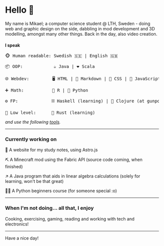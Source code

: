 # Hello 👋

My name is Mikael; a computer science student @ LTH, Sweden - doing web and graphic design on the side, dabbling in mod development and 3D modelling, amongst many other things. Back in the day, also video creation.

#### I speak
<pre>
🐵 Human readable: Swedish 🇸🇪 | English 🇬🇧

📦 OOP:            ☕ Java | ❤️ Scala

🌐 Webdev:         🖥️ HTML | 📃 Markdown | 👔 CSS | 🤖 JavaScript | #️⃣ TypeScript (learning)

➕ Math:           🟰 R | 🐍 Python

⚙️ FP:             ⛓️ Haskell (learning) | 🤯 Clojure (at gunpoint)

🔧 Low level:      🦀 Rust (learning)
</pre>
_and use the following [tools](tools.md)._

---
### Currently working on

📕 A website for my study notes, using Astro.js

⛏️ A Minecraft mod using the Fabric API (source code coming, when finished)

↗️ A Java program that aids in linear algebra calculations (solely for learning, won't be that great)

🧑‍🏫 A Python beginners course (for someone special :o)

---

### When I'm not doing... all that, I enjoy
Cooking, exercising, gaming, reading and working with tech and electronics!

--- 
Have a nice day!
